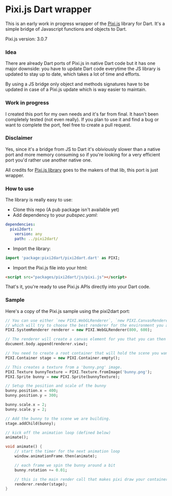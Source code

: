 # Pixi.js Dart wrapper

This is an early work in progress wrapper of the [Pixi.js](http://www.pixijs.com/) library for Dart. It's a simple bridge of Javascript functions and objects to Dart.

Pixi.js version: 3.0.7

### Idea

There are already Dart ports of Pixi.js in native Dart code but it has one major downside: you have to update Dart code everytime the JS library is updated to stay up to date, which takes a lot of time and efforts.

By using a JS bridge only object and methods signatures have to be updated in case of a Pixi.js update which is way easier to maintain. 

### Work in progress

I created this port for my own needs and it's far from final. It hasn't been completely tested (not even really). If you plan to use it and find a bug or want to complete the port, feel free to create a pull request. 

### Disclaimer

Yes, since it's a bridge from JS to Dart it's obiviously slower than a native port and more memory consuming so if you're looking for a very efficient port you'd rather use another native one.

All credits for [Pixi.js library](http://www.pixijs.com/) goes to the makers of that lib, this port is just wrapper. 

### How to use

The library is really easy to use:

- Clone this repo (A pub package isn't available yet)
- Add dependency to your _pubspec.yaml_:

```yaml
dependencies:
  pixi2dart:
    version: any
    path: ../pixi2dart/
```

- Import the library:

```dart
import 'package:pixi2dart/pixi2dart.dart' as PIXI;
```

- Import the Pixi.js file into your html:

```html
<script src="packages/pixi2dart/js/pixi.js"></script>
```

That's it, you're ready to use Pixi.js APIs directly into your Dart code.

### Sample

Here's a copy of the Pixi.js sample using the pixi2dart port:

```dart
// You can use either `new PIXI.WebGLRenderer`, `new PIXI.CanvasRenderer`, or `PIXI.autoDetectRenderer`
// which will try to choose the best renderer for the environment you are in.
PIXI.SystemRenderer renderer = new PIXI.WebGLRenderer(800, 600);

// The renderer will create a canvas element for you that you can then insert into the DOM.
document.body.append(renderer.view);

// You need to create a root container that will hold the scene you want to draw.
PIXI.Container stage = new PIXI.Container.empty();

// This creates a texture from a 'bunny.png' image.
PIXI.Texture bunnyTexture = PIXI.Texture.fromImage('bunny.png');
PIXI.Sprite bunny = new PIXI.Sprite(bunnyTexture);

// Setup the position and scale of the bunny
bunny.position.x = 400;
bunny.position.y = 300;

bunny.scale.x = 2;
bunny.scale.y = 2;

// Add the bunny to the scene we are building.
stage.addChild(bunny);

// kick off the animation loop (defined below)
animate();

void animate() {
    // start the timer for the next animation loop
    window.animationFrame.then(animate);

    // each frame we spin the bunny around a bit
    bunny.rotation += 0.01;

    // this is the main render call that makes pixi draw your container and its children.
    renderer.render(stage);
}
```
